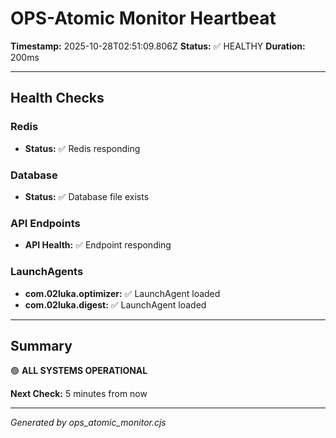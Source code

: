 # OPS-Atomic Monitor Heartbeat

**Timestamp:** 2025-10-28T02:51:09.806Z
**Status:** ✅ HEALTHY
**Duration:** 200ms

---

## Health Checks

### Redis

- **Status:** ✅ Redis responding

### Database

- **Status:** ✅ Database file exists

### API Endpoints

- **API Health:** ✅ Endpoint responding

### LaunchAgents

- **com.02luka.optimizer:** ✅ LaunchAgent loaded
- **com.02luka.digest:** ✅ LaunchAgent loaded

---

## Summary

🟢 **ALL SYSTEMS OPERATIONAL**

**Next Check:** 5 minutes from now

---

*Generated by ops_atomic_monitor.cjs*
